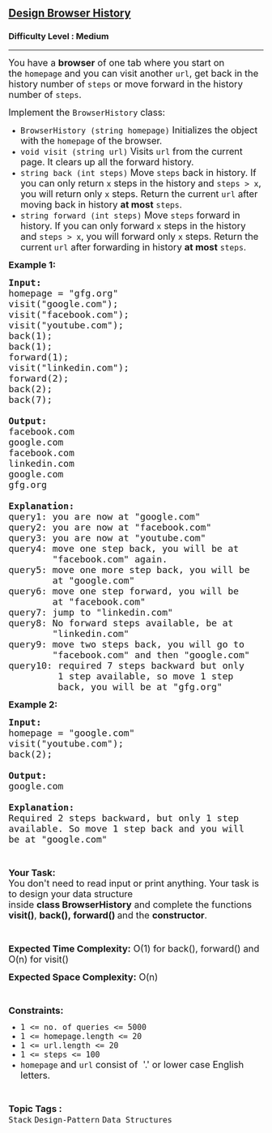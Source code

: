 <h2><a href="https://practice.geeksforgeeks.org/problems/design-browser-history/1?page=2&difficulty[]=1&category[]=Stack&sortBy=submissions">Design Browser History</a></h2><h3>Difficulty Level : Medium</h3><hr><div class="problems_problem_content__Xm_eO"><p><span style="font-size:18px">You have a&nbsp;<strong>browser</strong>&nbsp;of one tab where you start on the&nbsp;<code>homepage</code>&nbsp;and you can visit another&nbsp;<code>url</code>, get back in the history number of&nbsp;<code>steps</code>&nbsp;or move forward in the history number of&nbsp;<code>steps</code>.</span></p>

<p><span style="font-size:18px">Implement the&nbsp;<code>BrowserHistory</code>&nbsp;class:</span></p>

<ul>
	<li><span style="font-size:18px"><code>BrowserHistory (string homepage)</code>&nbsp;Initializes the object with the&nbsp;<code>homepage</code>&nbsp;of the browser.</span></li>
	<li><span style="font-size:18px"><code>void visit (string url)</code>&nbsp;Visits&nbsp;<code>url</code>&nbsp;from the current page. It clears up all the forward history.</span></li>
	<li><span style="font-size:18px"><code>string back (int steps)</code>&nbsp;Move&nbsp;<code>steps</code>&nbsp;back in history. If you can only return&nbsp;<code>x</code>&nbsp;steps in the history and&nbsp;<code>steps &gt; x</code>, you will&nbsp;return only&nbsp;<code>x</code>&nbsp;steps. Return the current&nbsp;<code>url</code>&nbsp;after moving back in history&nbsp;<strong>at most</strong>&nbsp;<code>steps</code>.</span></li>
	<li><span style="font-size:18px"><code>string forward (int steps)</code>&nbsp;Move&nbsp;<code>steps</code>&nbsp;forward in history. If you can only forward&nbsp;<code>x</code>&nbsp;steps in the history and&nbsp;<code>steps &gt; x</code>, you will&nbsp;forward only&nbsp;<code>x</code>&nbsp;steps. Return the current&nbsp;<code>url</code>&nbsp;after forwarding in history&nbsp;<strong>at most</strong>&nbsp;<code>steps</code>.</span></li>
</ul>

<p><span style="font-size:18px"><strong>Example 1:</strong></span></p>

<pre><span style="font-size:18px"><strong>Input:</strong>
homepage = "gfg.org"
visit("google.com");
visit("facebook.com");
visit("youtube.com");
back(1);
back(1);
forward(1);
visit("linkedin.com");
forward(2);
back(2);
back(7);

<strong>Output:</strong></span>
<span style="font-size:18px">facebook.com</span>
<span style="font-size:18px">google.com</span>
<span style="font-size:18px">facebook.com</span>
<span style="font-size:18px">linkedin.com</span>
<span style="font-size:18px">google.com</span>
<span style="font-size:18px">gfg.org

<strong>Explanation: </strong>
query1: you are now at "google.com"
query2: you are now at "facebook.com"
query3: you are now at "youtube.com"
query4: move one step back, you will be at
&nbsp;       "facebook.com" again.
query5: move one more step back, you will be
&nbsp;       at "google.com"
query6: move one step forward, you will be 
&nbsp;       at "facebook.com"
query7: jump to "linkedin.com"
query8: No forward steps available, be at 
&nbsp;       "linkedin.com"
query9: move two steps back, you will go to 
&nbsp;       "facebook.com" and then "google.com"
query10: required 7 steps backward but only 
&nbsp;        1 step available, so move 1 step  
&nbsp;        back, you will be at "gfg.org"</span></pre>

<p><span style="font-size:18px"><strong>Example 2:</strong></span></p>

<pre><span style="font-size:18px"><strong>Input:</strong>
homepage = "google.com"
visit("youtube.com");
back(2);

<strong>Output:
</strong>google.com

<strong>Explanation:</strong>
Required 2 steps backward, but only 1 step
available. So move 1 step back and you will
be at "google.com"</span></pre>

<p>&nbsp;</p>

<p><span style="font-size:18px"><strong>Your Task:&nbsp;&nbsp;</strong><br>
You don't need to read input or print anything. Your task is to design your data structure inside&nbsp;<strong>class&nbsp;BrowserHistory</strong>&nbsp;and&nbsp;complete&nbsp;the functions <strong>visit()</strong>, <strong>back(),&nbsp;forward()&nbsp;</strong>and the <strong>constructor</strong>.</span></p>

<p>&nbsp;</p>

<p><span style="font-size:18px"><strong>Expected Time Complexity:</strong> O(1) for back(), forward() and O(n) for visit()</span></p>

<p><span style="font-size:18px"><strong>Expected Space Complexity:</strong> O(n)</span></p>

<p>&nbsp;</p>

<p><span style="font-size:18px"><strong>Constraints:</strong></span></p>

<ul>
	<li><span style="font-size:18px"><code>1 &lt;= no. of queries &lt;= 5000</code></span></li>
	<li><span style="font-size:18px"><code>1 &lt;= homepage.length &lt;= 20</code></span></li>
	<li><span style="font-size:18px"><code>1 &lt;= url.length &lt;= 20</code></span></li>
	<li><span style="font-size:18px"><code>1 &lt;= steps &lt;= 100</code></span></li>
	<li><span style="font-size:18px"><code>homepage</code>&nbsp;and&nbsp;<code>url</code>&nbsp;consist of&nbsp; '.' or lower case English letters.</span></li>
</ul>
</div><br><p><span style=font-size:18px><strong>Topic Tags : </strong><br><code>Stack</code>&nbsp;<code>Design-Pattern</code>&nbsp;<code>Data Structures</code>&nbsp;